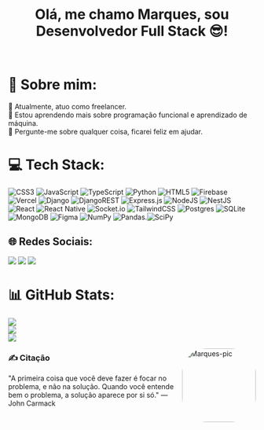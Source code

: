 <h1 align="center">
 Olá, me chamo Marques, sou Desenvolvedor Full Stack 😎!
</h1>
&nbsp;

# 💫 Sobre mim:
🔭 Atualmente, atuo como freelancer.<br>🤝 Estou aprendendo mais sobre programação funcional e aprendizado de máquina.<br>💬 Pergunte-me sobre qualquer coisa, ficarei feliz em ajudar.

# 💻 Tech Stack:
![CSS3](https://img.shields.io/badge/css3-%231572B6.svg?style=for-the-badge&logo=css3&logoColor=white) ![JavaScript](https://img.shields.io/badge/javascript-%23323330.svg?style=for-the-badge&logo=javascript&logoColor=%23F7DF1E) ![TypeScript](https://img.shields.io/badge/typescript-%23007ACC.svg?style=for-the-badge&logo=typescript&logoColor=white) ![Python](https://img.shields.io/badge/python-3670A0?style=for-the-badge&logo=python&logoColor=ffdd54) ![HTML5](https://img.shields.io/badge/html5-%23E34F26.svg?style=for-the-badge&logo=html5&logoColor=white) ![Firebase](https://img.shields.io/badge/firebase-%23039BE5.svg?style=for-the-badge&logo=firebase) ![Vercel](https://img.shields.io/badge/vercel-%23000000.svg?style=for-the-badge&logo=vercel&logoColor=white) ![Django](https://img.shields.io/badge/django-%23092E20.svg?style=for-the-badge&logo=django&logoColor=white) ![DjangoREST](https://img.shields.io/badge/DJANGO-REST-ff1709?style=for-the-badge&logo=django&logoColor=white&color=ff1709&labelColor=gray) ![Express.js](https://img.shields.io/badge/express.js-%23404d59.svg?style=for-the-badge&logo=express&logoColor=%2361DAFB) ![NodeJS](https://img.shields.io/badge/node.js-6DA55F?style=for-the-badge&logo=node.js&logoColor=white) ![NestJS](https://img.shields.io/badge/nestjs-%23E0234E.svg?style=for-the-badge&logo=nestjs&logoColor=white) ![React](https://img.shields.io/badge/react-%2320232a.svg?style=for-the-badge&logo=react&logoColor=%2361DAFB) ![React Native](https://img.shields.io/badge/react_native-%2320232a.svg?style=for-the-badge&logo=react&logoColor=%2361DAFB) ![Socket.io](https://img.shields.io/badge/Socket.io-black?style=for-the-badge&logo=socket.io&badgeColor=010101) ![TailwindCSS](https://img.shields.io/badge/tailwindcss-%2338B2AC.svg?style=for-the-badge&logo=tailwind-css&logoColor=white) ![Postgres](https://img.shields.io/badge/postgres-%23316192.svg?style=for-the-badge&logo=postgresql&logoColor=white) ![SQLite](https://img.shields.io/badge/sqlite-%2307405e.svg?style=for-the-badge&logo=sqlite&logoColor=white) ![MongoDB](https://img.shields.io/badge/MongoDB-%234ea94b.svg?style=for-the-badge&logo=mongodb&logoColor=white) ![Figma](https://img.shields.io/badge/figma-%23F24E1E.svg?style=for-the-badge&logo=figma&logoColor=white) ![NumPy](https://img.shields.io/badge/numpy-%23013243.svg?style=for-the-badge&logo=numpy&logoColor=white) ![Pandas](https://img.shields.io/badge/pandas-%23150458.svg?style=for-the-badge&logo=pandas&logoColor=white).![SciPy](https://img.shields.io/badge/SciPy-%230C55A5.svg?style=for-the-badge&logo=scipy&logoColor=%white)

## 🌐 Redes Sociais:
<div> 
  <a href="https://www.instagram.com/marqueschristmann/" target="_blank"><img src="https://img.shields.io/badge/-Instagram-%23E4405F?style=for-the-badge&logo=instagram&logoColor=white" target="_blank"></a>
  <a href="https://discord.com/channels/@me" target="_blank"><img src="https://img.shields.io/badge/Discord-7289DA?style=for-the-badge&logo=discord&logoColor=white" target="_blank"></a>
  <a href="https://br.linkedin.com/in/marques-christmann-363a3a224?trk=public_profile_browsemap" target="_blank"><img src="https://img.shields.io/badge/-LinkedIn-%230077B5?style=for-the-badge&logo=linkedin&logoColor=white" target="_blank"></a> 
</div>

# 📊 GitHub Stats:
![](https://github-readme-stats.vercel.app/api?username=marqueschristmann&theme=omni&hide_border=true&include_all_commits=true&count_private=true&show_icons=true)<br/>
![](https://github-readme-stats.vercel.app/api/top-langs/?username=marqueschristmann&theme=omni&hide_border=true&layout=compact&langs_count=16)<br/>
![](https://github-readme-streak-stats.herokuapp.com/?user=marqueschristmann&theme=omni&hide_border=true)

<div> 
 <img align="right" alt="Marques-pic" height="150" style="border-radius:50px;" src="https://mystickermania.com/cdn/stickers/anime/death-note-chibi-512x512.png">
</div>

### ✍️ Citação

"A primeira coisa que você deve fazer é focar no problema, e não na solução. Quando você entende bem o problema, a solução aparece por si só."
— John Carmack
  
